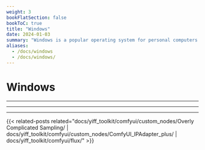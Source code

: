 ```yaml
---
weight: 3
bookFlatSection: false
bookToC: true
title: "Windows"
date: 2024-01-03
summary: "Windows is a popular operating system for personal computers. This section provides guides and tips for using Windows effectively."
aliases:
  - /docs/windows
  - /docs/windows/
---
```


<!--markdownlint-disable MD025 MD033 MD038 -->

# Windows

---

---

---

{{< related-posts related="docs/yiff_toolkit/comfyui/custom_nodes/Overly Complicated Sampling/ | docs/yiff_toolkit/comfyui/custom_nodes/ComfyUI_IPAdapter_plus/ | docs/yiff_toolkit/comfyui/flux/" >}}
